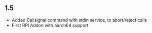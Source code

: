 ## 1.5

- Added Callsignal command with stdin service, to abort/reject calls
- First RPI Addon with aarch64 support
